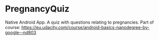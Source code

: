 # PregnancyQuiz
Native Android App. A quiz with questions relating to pregnancies. 
Part of course: https://eu.udacity.com/course/android-basics-nanodegree-by-google--nd803
